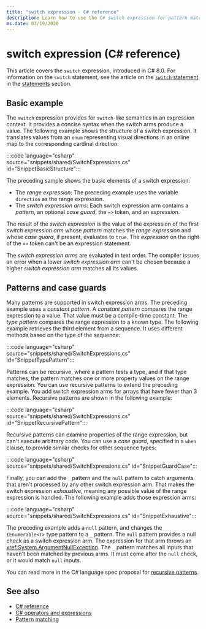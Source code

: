 ```yaml
---
title: "switch expression - C# reference"
description: Learn how to use the C# switch expression for pattern matching and other data introspection
ms.date: 03/19/2020
---
```

# switch expression (C# reference)

This article covers the `switch` expression, introduced in C# 8.0. For information on the `switch` statement, see the article on the [`switch` statement](../keywords/switch.md) in the [statements](../keywords/index.md) section.

## Basic example

The `switch` expression provides for `switch`-like semantics in an expression context. It provides a concise syntax when the switch arms produce a value. The following example shows the structure of a switch expression. It translates values from an `enum` representing visual directions in an online map to the corresponding cardinal direction:

:::code language="csharp" source="snippets/shared/SwitchExpressions.cs" id="SnippetBasicStructure":::

The preceding sample shows the basic elements of a switch expression:

- The *range expression*: The preceding example uses the variable `direction` as the range expression.
- The *switch expression arms*: Each switch expression arm contains a *pattern*, an optional *case guard*, the `=>` token, and an *expression*.

The result of the *switch expression* is the value of the expression of the first *switch expression arm* whose *pattern* matches the *range expression* and whose *case guard*, if present, evaluates to `true`. The *expression* on the right of the `=>` token can't be an expression statement.

The *switch expression arms* are evaluated in text order. The compiler issues an error when a lower *switch expression arm* can't be chosen because a higher *switch expression arm* matches all its values.

## Patterns and case guards

Many patterns are supported in switch expression arms. The preceding example uses a *constant pattern*. A *constant pattern* compares the range expression to a value. That value must be a compile-time constant. The *type pattern* compares the range expression to a known type. The following example retrieves the third element from a sequence. It uses different methods based on the type of the sequence:

:::code language="csharp" source="snippets/shared/SwitchExpressions.cs" id="SnippetTypePattern":::

Patterns can be recursive, where a pattern tests a type, and if that type matches, the pattern matches one or more property values on the range expression. You can use recursive patterns to extend the preceding example. You add switch expression arms for arrays that have fewer than 3 elements. Recursive patterns are shown in the following example:

:::code language="csharp" source="snippets/shared/SwitchExpressions.cs" id="SnippetRecursivePattern":::

Recursive patterns can examine properties of the range expression, but can't execute arbitrary code. You can use a *case guard*, specified in a `when` clause, to provide similar checks for other sequence types:

:::code language="csharp" source="snippets/shared/SwitchExpressions.cs" id="SnippetGuardCase":::

Finally, you can add the `_` pattern and the `null` pattern to catch arguments that aren't processed by any other switch expression arm. That makes the switch expression *exhaustive*, meaning any possible value of the range expression is handled. The following example adds those expression arms:

:::code language="csharp" source="snippets/shared/SwitchExpressions.cs" id="SnippetExhaustive":::

The preceding example adds a `null` pattern, and changes the `IEnumerable<T>` type pattern to a `_` pattern. The `null` pattern provides a null check as a switch expression arm. The expression for that arm throws an <xref:System.ArgumentNullException>. The `_` pattern matches all inputs that haven't been matched by previous arms. It must come after the `null` check, or it would match `null` inputs.

You can read more in the C# language spec proposal for [recursive patterns](~/_csharplang/proposals/csharp-8.0/patterns.md#switch-expression).

## See also

- [C# reference](../index.md)
- [C# operators and expressions](index.md)
- [Pattern matching](../../pattern-matching.md)
